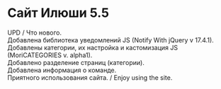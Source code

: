# Сайт Илюши 5.5
UPD / Что нового.
<br>Добавлена библиотека уведомлений JS (Notify With jQuery v 17.4.1).
<br>Добавлены категории, их настройка и кастомизация JS (MoriCATEGORIES v. alpha1).
<br>Добавлено разделение страниц (категории).
<br>Добавлена информация о команде.
<br>Приятного использования сайта. / Enjoy using the site.
